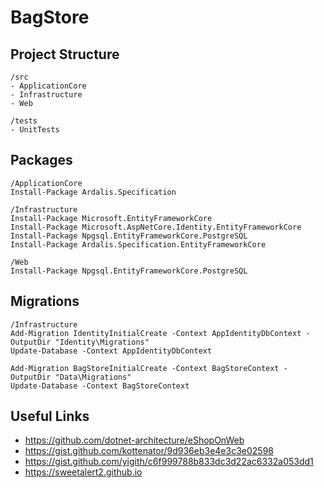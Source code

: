 # BagStore

## Project Structure

```
/src
- ApplicationCore
- Infrastructure
- Web

/tests
- UnitTests
```

## Packages
```
/ApplicationCore
Install-Package Ardalis.Specification

/Infrastructure
Install-Package Microsoft.EntityFrameworkCore
Install-Package Microsoft.AspNetCore.Identity.EntityFrameworkCore
Install-Package Npgsql.EntityFrameworkCore.PostgreSQL
Install-Package Ardalis.Specification.EntityFrameworkCore

/Web
Install-Package Npgsql.EntityFrameworkCore.PostgreSQL

```

## Migrations
```
/Infrastructure
Add-Migration IdentityInitialCreate -Context AppIdentityDbContext -OutputDir "Identity\Migrations"
Update-Database -Context AppIdentityDbContext 

Add-Migration BagStoreInitialCreate -Context BagStoreContext -OutputDir "Data\Migrations"
Update-Database -Context BagStoreContext 
```

## Useful Links

* https://github.com/dotnet-architecture/eShopOnWeb
* https://gist.github.com/kottenator/9d936eb3e4e3c3e02598
* https://gist.github.com/yigith/c6f999788b833dc3d22ac6332a053dd1
* https://sweetalert2.github.io
